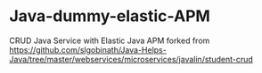 # Java-dummy-elastic-APM
CRUD Java Service with Elastic Java APM forked from  https://github.com/slgobinath/Java-Helps-Java/tree/master/webservices/microservices/javalin/student-crud
